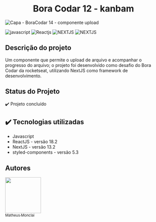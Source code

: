 <!-- # Bora Codar 12 - kanbam -->

<h1 align="center"> Bora Codar 12 - kanbam </h1>

![Capa - BoraCodar 14 - componente upload](https://github.com/monclai/bora_codar_14_upload/assets/44307789/16f9e8f9-62f9-4af3-a3c5-ed0534e3704f#vitrinedev)


![javascript](https://img.shields.io/badge/LANGUAGE-javascript-yellow)
![Reactjs](https://img.shields.io/badge/LIBRARY-ReactJS-blue)
![NEXTJS](https://img.shields.io/badge/FRAMEWORK-NextJS-darkblue)
![NEXTJS](https://img.shields.io/badge/STATUS-concluded-green)

## Descrição do projeto

Um componente que permite o upload de arquivo e acompanhar o progresso do arquivo; o projeto foi desenvolvido como desafio do Bora Codar da rocketseat, utilizando NextJS como framework de desenvolvimento.

## Status do Projeto

✔️ Projeto concluído

## ✔️ Tecnologias utilizadas

* Javascript
* ReactJS - versão 18.2
* NextJS - versão 13.2
* styled-components - versão 5.3

## Autores

[<img src="https://avatars.githubusercontent.com/u/44307789?v=4" width=115><br><sub>Matheus Monclai</sub>]([https://github.com/camilafernanda](https://github.com/monclai))

